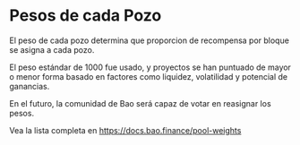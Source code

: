 # Pesos de cada Pozo
El peso de cada pozo determina que proporcion de recompensa por bloque se asigna a cada pozo.

El peso estándar de 1000 fue usado, y proyectos se han puntuado de mayor o menor forma basado en factores como liquidez, volatilidad y potencial de ganancias.

En el futuro, la comunidad de Bao será capaz de votar en reasignar los pesos.

Vea la lista completa en https://docs.bao.finance/pool-weights
